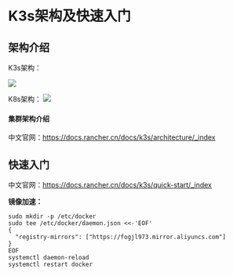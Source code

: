 # K3s架构及快速入门

## 架构介绍

K3s架构：

![](https://tva1.sinaimg.cn/large/008eGmZEly1go0yw51vlgj31iv0u03z7.jpg)

K8s架构：
![](https://d33wubrfki0l68.cloudfront.net/2475489eaf20163ec0f54ddc1d92aa8d4c87c96b/e7c81/images/docs/components-of-kubernetes.svg)

#### 集群架构介绍

中文官网：https://docs.rancher.cn/docs/k3s/architecture/_index

## 快速入门

中文官网：https://docs.rancher.cn/docs/k3s/quick-start/_index

**镜像加速：**

```
sudo mkdir -p /etc/docker
sudo tee /etc/docker/daemon.json <<-'EOF'
{
  "registry-mirrors": ["https://fogjl973.mirror.aliyuncs.com"]
}
EOF
systemctl daemon-reload
systemctl restart docker
```

